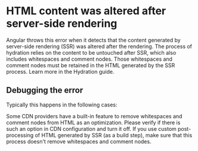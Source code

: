 # HTML content was altered after server-side rendering

Angular throws this error when it detects that the content generated by server-side rendering (SSR) was altered after the rendering. The process of hydration relies on the content to be untouched after SSR, which also includes whitespaces and comment nodes. Those whitespaces and comment nodes must be retained in the HTML generated by the SSR process. Learn more in the Hydration guide.

## Debugging the error

Typically this happens in the following cases:

Some CDN providers have a built-in feature to remove whitespaces and comment nodes from HTML as an optimization. Please verify if there is such an option in CDN configuration and turn it off.
If you use custom post-processing of HTML generated by SSR (as a build step), make sure that this process doesn't remove whitespaces and comment nodes.
